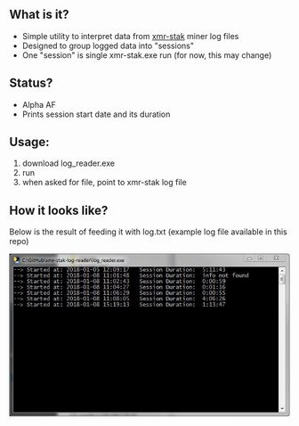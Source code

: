 ## What is it?
- Simple utility to interpret data from [xmr-stak](https://github.com/fireice-uk/xmr-stak) miner log files
- Designed to group logged data into "sessions"
- One "session" is single xmr-stak.exe run (for now, this may change)

## Status?
- Alpha AF
- Prints session start date and its duration

## Usage:
1. download log_reader.exe
2. run
3. when asked for file, point to xmr-stak log file


## How it looks like?
Below is the result of feeding it with log.txt (example log file available in this repo)

![](screenshot.JPG)
